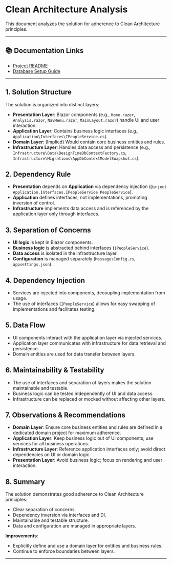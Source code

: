 ﻿# Clean Architecture Analysis

This document analyzes the solution for adherence to Clean Architecture principles.

---

## 📚 Documentation Links

- [Project README](README.md)
- [Database Setup Guide](SETUP_DATABASE.md)

---

## 1. Solution Structure

The solution is organized into distinct layers:
- **Presentation Layer**: Blazor components (e.g., `Home.razor`, `Analysis.razor`, `NavMenu.razor`, `MainLayout.razor`) handle UI and user interaction.
- **Application Layer**: Contains business logic interfaces (e.g., `Application\Interfaces\IPeopleService.cs`).
- **Domain Layer**: (Implied) Would contain core business entities and rules.
- **Infrastructure Layer**: Handles data access and persistence (e.g., `Infrastructure\Data\DesignTimeDbContextFactory.cs`, `Infrastructure\Migrations\AppDbContextModelSnapshot.cs`).

## 2. Dependency Rule

- **Presentation** depends on **Application** via dependency injection (`@inject Application.Interfaces.IPeopleService PeopleService`).
- **Application** defines interfaces, not implementations, promoting inversion of control.
- **Infrastructure** implements data access and is referenced by the application layer only through interfaces.

## 3. Separation of Concerns

- **UI logic** is kept in Blazor components.
- **Business logic** is abstracted behind interfaces (`IPeopleService`).
- **Data access** is isolated in the infrastructure layer.
- **Configuration** is managed separately (`MessagesConfig.cs`, `appsettings.json`).

## 4. Dependency Injection

- Services are injected into components, decoupling implementation from usage.
- The use of interfaces (`IPeopleService`) allows for easy swapping of implementations and facilitates testing.

## 5. Data Flow

- UI components interact with the application layer via injected services.
- Application layer communicates with infrastructure for data retrieval and persistence.
- Domain entities are used for data transfer between layers.

## 6. Maintainability & Testability

- The use of interfaces and separation of layers makes the solution maintainable and testable.
- Business logic can be tested independently of UI and data access.
- Infrastructure can be replaced or mocked without affecting other layers.

## 7. Observations & Recommendations

- **Domain Layer**: Ensure core business entities and rules are defined in a dedicated domain project for maximum adherence.
- **Application Layer**: Keep business logic out of UI components; use services for all business operations.
- **Infrastructure Layer**: Reference application interfaces only; avoid direct dependencies on UI or domain logic.
- **Presentation Layer**: Avoid business logic; focus on rendering and user interaction.

## 8. Summary

The solution demonstrates good adherence to Clean Architecture principles:
- Clear separation of concerns.
- Dependency inversion via interfaces and DI.
- Maintainable and testable structure.
- Data and configuration are managed in appropriate layers.

**Improvements**:  
- Explicitly define and use a domain layer for entities and business rules.
- Continue to enforce boundaries between layers.

---